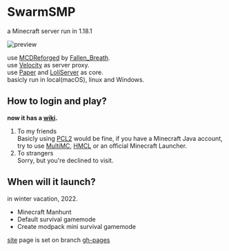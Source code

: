 # SwarmSMP
a Minecraft server run in 1.18.1

![preview](https://s2.loli.net/2021/12/25/mjX1lCRSZ6qVyzx.jpg)

use [MCDReforged](https://github.com/Fallen-Breath/MCDReforged) by [Fallen_Breath](https://github.com/Fallen-Breath).  
use [Velocity](https://velocitypowered.com) as server proxy.  
use [Paper](https://papermc.io) and [LoliServer](https://github.com/Loli-Server/LoliServer1.16) as core.  
basicly run in local(macOS), linux and Windows.  

## How to login and play?
  
**now it has a [wiki](https://github.com/Robotunl/SwarmSMP/wiki/Install-and-Play).**  
  
1. To my friends  
Basicly using [PCL2](https://afdian.net/@LTCat) would be fine, if you have a Minecraft Java account, try to use [MultiMC](https://multimc.org), [HMCL](http://hmcl.huangyuhui.net) or an official Minecraft Launcher.
2. To strangers  
Sorry, but you're declined to visit.
## When will it launch?
in winter vacation, 2022.  
* Minecraft Manhunt
* Default survival gamemode
* Create modpack mini survival gamemode  

[site](https://robotunl.github.io/swarm) page is set on branch [gh-pages](https://github.com/Robotunl/SwarmSMP/tree/gh-pages)
